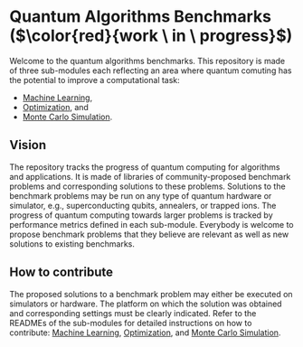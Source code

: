 # Quantum Algorithms Benchmarks ($\color{red}{work \ in \ progress}$)

Welcome to the quantum algorithms benchmarks.
This repository is made of three sub-modules each reflecting an area where quantum comuting has the potential to improve a computational task:
- [Machine Learning](/machine_learning),
- [Optimization](/optimization/), and 
- [Monte Carlo Simulation](/monte_carlo_simulation/).

## Vision

The repository tracks the progress of quantum computing for algorithms and applications.
It is made of libraries of community-proposed benchmark problems and corresponding solutions to these problems.
Solutions to the benchmark problems may be run on any type of quantum hardware or simulator, e.g., superconducting qubits, annealers, or trapped ions.
The progress of quantum computing towards larger problems is tracked by performance metrics defined in each sub-module.
Everybody is welcome to propose benchmark problems that they believe are relevant as well as new solutions to existing benchmarks.

## How to contribute

The proposed solutions to a benchmark problem may either be executed on simulators or hardware.
The platform on which the solution was obtained and corresponding settings must be clearly indicated.
Refer to the READMEs of the sub-modules for detailed instructions on how to contribute: 
[Machine Learning](/machine_learning), 
[Optimization](/optimization/), and
[Monte Carlo Simulation](/simulation/algorithms/).
